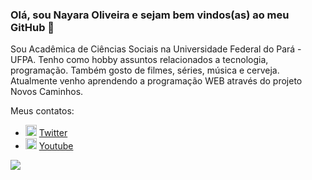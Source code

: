 ### Olá, sou Nayara Oliveira e sejam bem vindos(as) ao meu GitHub 👋

Sou Acadêmica de Ciências Sociais na Universidade Federal do Pará - UFPA. Tenho como hobby assuntos relacionados a tecnologia, programação. Também gosto de filmes, séries, música e cerveja. Atualmente venho aprendendo a programação WEB através do projeto Novos Caminhos.

Meus contatos:
<ul>
  <li>
    <img src="https://user-images.githubusercontent.com/30157522/87161461-f33f8580-c29a-11ea-8686-34eb06e44501.png" width="18" alt="Twitter"> 
    <a href="https://twitter.com/nayaraoliveira" target="_blank" title="My Twitter">Twitter</a>
  </li>
    <li>
    <img src="https://user-images.githubusercontent.com/30157522/87162006-b6c05980-c29b-11ea-8dfe-fba74549729b.png" width="18" alt="Youtube">
    <a href="https://www.youtube.com/nayaraoliveira100" target="_blank" title="My Youtube">Youtube</a>
  </li>
</ul>

![](https://github-readme-stats.vercel.app/api?username=eunayaraoliveira)
